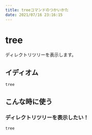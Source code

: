 ```yaml
---
title: treeコマンドのつかいかた
date: 2021/07/16 23:16:15
---
```


# tree

ディレクトリツリーを表示します。

## イディオム

```
tree
```

## こんな時に使う

### ディレクトリツリーを表示したい！

```
tree
```
